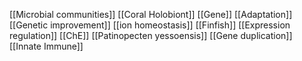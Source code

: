 [[Microbial communities]]
[[Coral Holobiont]]
[[Gene]]
[[Adaptation]]
[[Genetic improvement]]
[[ion homeostasis]]
[[Finfish]]
[[Expression regulation]]
[[ChE]]
[[Patinopecten yessoensis]]
[[Gene duplication]]
[[Innate Immune]]
